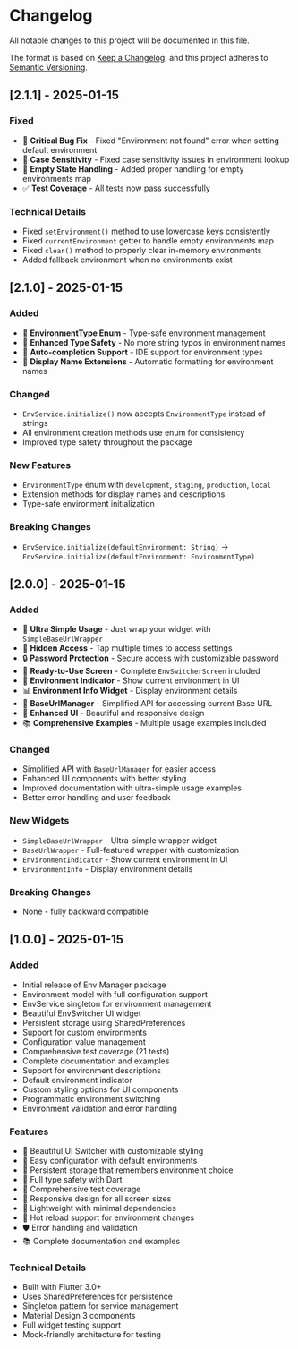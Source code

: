 # Changelog

All notable changes to this project will be documented in this file.

The format is based on [Keep a Changelog](https://keepachangelog.com/en/1.0.0/),
and this project adheres to [Semantic Versioning](https://semver.org/spec/v2.0.0.html).

## [2.1.1] - 2025-01-15

### Fixed
- 🐛 **Critical Bug Fix** - Fixed "Environment not found" error when setting default environment
- 🔧 **Case Sensitivity** - Fixed case sensitivity issues in environment lookup
- 🧹 **Empty State Handling** - Added proper handling for empty environments map
- ✅ **Test Coverage** - All tests now pass successfully

### Technical Details
- Fixed `setEnvironment()` method to use lowercase keys consistently
- Fixed `currentEnvironment` getter to handle empty environments map
- Fixed `clear()` method to properly clear in-memory environments
- Added fallback environment when no environments exist

## [2.1.0] - 2025-01-15

### Added
- 🎯 **EnvironmentType Enum** - Type-safe environment management
- 🔧 **Enhanced Type Safety** - No more string typos in environment names
- 📝 **Auto-completion Support** - IDE support for environment types
- 🎨 **Display Name Extensions** - Automatic formatting for environment names

### Changed
- `EnvService.initialize()` now accepts `EnvironmentType` instead of strings
- All environment creation methods use enum for consistency
- Improved type safety throughout the package

### New Features
- `EnvironmentType` enum with `development`, `staging`, `production`, `local`
- Extension methods for display names and descriptions
- Type-safe environment initialization

### Breaking Changes
- `EnvService.initialize(defaultEnvironment: String)` → `EnvService.initialize(defaultEnvironment: EnvironmentType)`

## [2.0.0] - 2025-01-15

### Added
- 🚀 **Ultra Simple Usage** - Just wrap your widget with `SimpleBaseUrlWrapper`
- 🔐 **Hidden Access** - Tap multiple times to access settings
- 🔒 **Password Protection** - Secure access with customizable password
- 📱 **Ready-to-Use Screen** - Complete `EnvSwitcherScreen` included
- 🎯 **Environment Indicator** - Show current environment in UI
- 📊 **Environment Info Widget** - Display environment details
- 🔧 **BaseUrlManager** - Simplified API for accessing current Base URL
- 🎨 **Enhanced UI** - Beautiful and responsive design
- 📚 **Comprehensive Examples** - Multiple usage examples included

### Changed
- Simplified API with `BaseUrlManager` for easier access
- Enhanced UI components with better styling
- Improved documentation with ultra-simple usage examples
- Better error handling and user feedback

### New Widgets
- `SimpleBaseUrlWrapper` - Ultra-simple wrapper widget
- `BaseUrlWrapper` - Full-featured wrapper with customization
- `EnvironmentIndicator` - Show current environment in UI
- `EnvironmentInfo` - Display environment details

### Breaking Changes
- None - fully backward compatible

## [1.0.0] - 2025-01-15

### Added
- Initial release of Env Manager package
- Environment model with full configuration support
- EnvService singleton for environment management
- Beautiful EnvSwitcher UI widget
- Persistent storage using SharedPreferences
- Support for custom environments
- Configuration value management
- Comprehensive test coverage (21 tests)
- Complete documentation and examples
- Support for environment descriptions
- Default environment indicator
- Custom styling options for UI components
- Programmatic environment switching
- Environment validation and error handling

### Features
- 🎨 Beautiful UI Switcher with customizable styling
- 🔧 Easy configuration with default environments
- 💾 Persistent storage that remembers environment choice
- 🎯 Full type safety with Dart
- 🧪 Comprehensive test coverage
- 📱 Responsive design for all screen sizes
- 🚀 Lightweight with minimal dependencies
- 🔄 Hot reload support for environment changes
- 🛡️ Error handling and validation
- 📚 Complete documentation and examples

### Technical Details
- Built with Flutter 3.0+
- Uses SharedPreferences for persistence
- Singleton pattern for service management
- Material Design 3 components
- Full widget testing support
- Mock-friendly architecture for testing